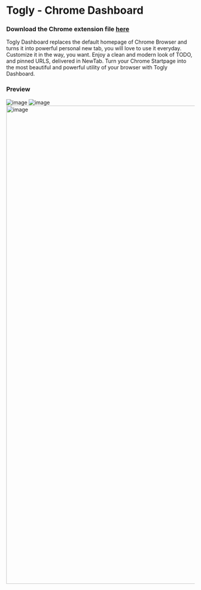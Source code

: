 # Togly - Chrome Dashboard

### Download the Chrome extension file [here](https://minhaskamal.github.io/DownGit/#/home?url=https:%2F%2Fgithub.com%2FSarathAdhi%2FTogle_Chrome_DashBoard%2Ftree%2Fmain%2Fbuild)

Togly Dashboard replaces the default homepage of Chrome Browser and turns it into powerful personal new tab, you will love to use it everyday. Customize it in the way, you want. Enjoy a clean and modern look of TODO, and pinned URLS, delivered in NewTab. Turn your Chrome Startpage into the most beautiful and powerful utility of your browser with Togly Dashboard.

### Preview

<img alt="image" src="https://user-images.githubusercontent.com/91727830/177945345-27d457ae-7e2c-4122-bce3-57c98bebd2eb.png">
<img alt="image" src="https://user-images.githubusercontent.com/91727830/177945604-cdf124b0-344d-477f-a36f-3cccf4888019.png">

<img width="1280" alt="image" src="https://user-images.githubusercontent.com/91727830/177945730-b24f4ee6-a746-476d-84b5-e4f4fd3e4f71.png">
